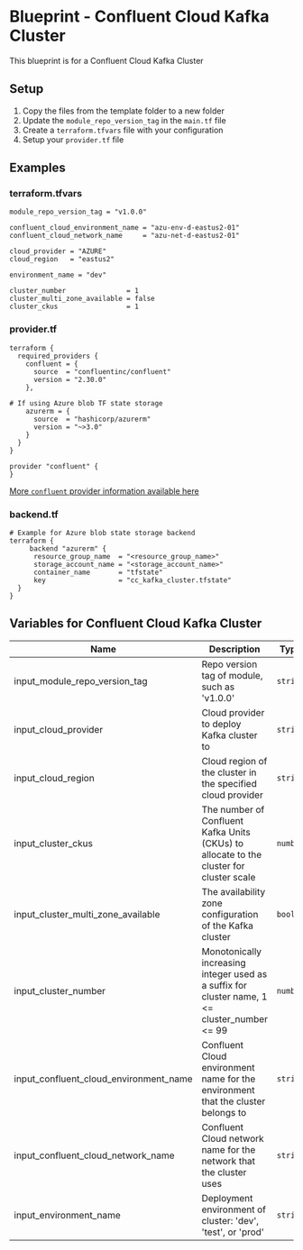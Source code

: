 # Blueprint - Confluent Cloud Kafka Cluster
This blueprint is for a Confluent Cloud Kafka Cluster

## Setup
1. Copy the files from the template folder to a new folder
2. Update the `module_repo_version_tag` in the `main.tf` file
3. Create a `terraform.tfvars` file with your configuration
4. Setup your `provider.tf` file

## Examples

### terraform.tfvars

```hcl
module_repo_version_tag = "v1.0.0"

confluent_cloud_environment_name = "azu-env-d-eastus2-01"
confluent_cloud_network_name     = "azu-net-d-eastus2-01"

cloud_provider = "AZURE"
cloud_region   = "eastus2"

environment_name = "dev"

cluster_number               = 1
cluster_multi_zone_available = false
cluster_ckus                 = 1
```

### provider.tf
```hcl
terraform {
  required_providers {
    confluent = {
      source  = "confluentinc/confluent"
      version = "2.30.0"
    },

# If using Azure blob TF state storage
    azurerm = {
      source  = "hashicorp/azurerm"
      version = "~>3.0"
    }
  }
}

provider "confluent" {
}

```

[More `confluent` provider information available here](https://registry.terraform.io/providers/confluentinc/confluent/latest/docs)


### backend.tf
```hcl
# Example for Azure blob state storage backend
terraform {
     backend "azurerm" {
      resource_group_name  = "<resource_group_name>"
      storage_account_name = "<storage_account_name>"
      container_name       = "tfstate"
      key                  = "cc_kafka_cluster.tfstate"
  }
}
```
## Variables for Confluent Cloud Kafka Cluster

| Name | Description | Type | Default | Required |
|------|-------------|------|---------|:--------:|
| input_module_repo_version_tag | Repo version tag of module, such as 'v1.0.0' | `string` | n/a | yes |
| input_cloud_provider | Cloud provider to deploy Kafka cluster to | `string` | n/a | yes |
| input_cloud_region | Cloud region of the cluster in the specified cloud provider | `string` | n/a | yes |
| input_cluster_ckus | The number of Confluent Kafka Units (CKUs) to allocate to the cluster for cluster scale | `number` | n/a | yes |
| input_cluster_multi_zone_available | The availability zone configuration of the Kafka cluster | `bool` | n/a | yes |
| input_cluster_number | Monotonically increasing integer used as a suffix for cluster name, 1 <= cluster\_number <= 99 | `number` | n/a | yes |
| input_confluent_cloud_environment_name | Confluent Cloud environment name for the environment that the cluster belongs to | `string` | n/a | yes |
| input_confluent_cloud_network_name | Confluent Cloud network name for the network that the cluster uses | `string` | n/a | yes |
| input_environment_name | Deployment environment of cluster: 'dev', 'test', or 'prod' | `string` | n/a | yes |